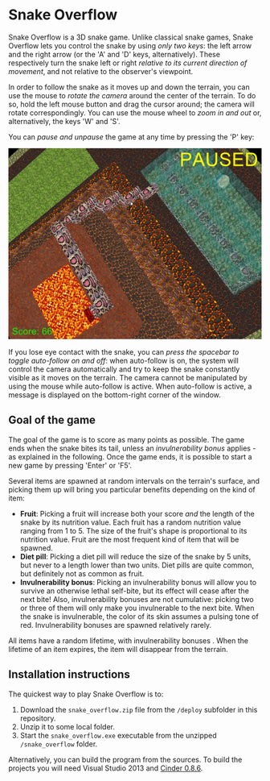 # Snake Overflow

Snake Overflow is a 3D snake game. Unlike classical snake games, Snake Overflow lets you control the snake by using *only two keys*: the left arrow and the right arrow (or the 'A' and 'D' keys, alternatively). These respectively turn the snake left or right *relative to its current direction of movement*, and not relative to the observer's viewpoint.

In order to follow the snake as it moves up and down the terrain, you can use the mouse to *rotate the camera* around the center of the terrain. To do so, hold the left mouse button and drag the cursor around; the camera will rotate correspondingly. You can use the mouse wheel to *zoom in and out* or, alternatively, the keys 'W' and 'S'.

You can *pause and unpause* the game at any time by pressing the 'P' key:

![alt tag](https://github.com/andyprowl/snake-overflow/blob/master/screenshots/screenshot03.jpg)

If you lose eye contact with the snake, you can *press the spacebar to toggle auto-follow on and off*: when auto-follow is on, the system will control the camera automatically and try to keep the snake constantly visible as it moves on the terrain. The camera cannot be manipulated by using the mouse while auto-follow is active. When auto-follow is active, a message is displayed on the bottom-right corner of the window.

## Goal of the game

The goal of the game is to score as many points as possible. The game ends when the snake bites its tail, unless an *invulnerability bonus* applies - as explained in the following. Once the game ends, it is possible to start a new game by pressing 'Enter' or 'F5'.

Several items are spawned at random intervals on the terrain's surface, and picking them up will bring you particular benefits depending on the kind of item:

 - **Fruit**: Picking a fruit will increase both your score *and* the length of the snake by its nutrition value. Each fruit has a random nutrition value ranging from 1 to 5. The size of the fruit's shape is proportional to its nutrition value. Fruit are the most frequent kind of item that will be spawned.
 - **Diet pill**: Picking a diet pill will reduce the size of the snake by 5 units, but never to a length lower than two units. Diet pills are quite common, but definitely not as common as fruit. 
 - **Invulnerability bonus**: Picking an invulnerability bonus will allow you to survive an otherwise lethal self-bite, but its effect will cease after the next bite! Also, invulnerability bonuses are not cumulative: picking two or three of them will only make you invulnerable to the next bite. When the snake is invulnerable, the color of its skin assumes a pulsing tone of red. Invulnerability bonuses are spawned relatively rarely.
 
All items have a random lifetime, with invulnerability bonuses . When the lifetime of an item expires, the item will disappear from the terrain.

## Installation instructions

The quickest way to play Snake Overflow is to:

 1. Download the `snake_overflow.zip` file from the `/deploy` subfolder in this repository.
 2. Unzip it to some local folder. 
 3. Start the `snake_overflow.exe` executable from the unzipped `/snake_overflow` folder.

Alternatively, you can build the program from the sources. To build the projects you will need Visual Studio 2013 and [Cinder 0.8.6](http://libcinder.org/blog/posts/9_cinder-086-released/).
